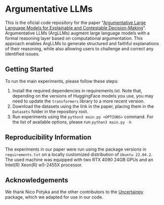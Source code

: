 # Argumentative LLMs
This is the oficial code repository for the paper "[Argumentative Large Language Models for Explainable and Contestable Decision-Making](https://arxiv.org/abs/2405.02079)". Argumentative LLMs (ArgLLMs) augment large language models with a formal reasoning layer based on computational argumentation. This approach enables ArgLLMs to generate structured and faithful explanations of their reasoning, while also allowing users to challenge and correct any identified issues.

## Getting Started
To run the main experiments, please follow these steps:
1. Install the required dependencies in requirements.txt. Note that, depending on the versions of HuggingFace models you use, you may need to update the `transformers` library to a more recent version.
1. Download the datasets using the link in the paper, placing them in the `Datasets` folder in the repository root.
1. Run experiments using the `python3 main.py <OPTIONS>` command. For the list of available options, please run `python3 main.py -h`

## Reproducibility Information
The experiments in our paper were run using the package versions in `requirements.txt` on a locally customized distribution of `Ubuntu 22.04.2`. The used machine was equipped with two RTX 4090 24GB GPUs and an Intel(R) Xeon(R) w5-2455X processor.

## Acknowledgements
We thank Nico Potyka and the other contributors to the [Uncertainpy](https://github.com/nicopotyka/Uncertainpy) package, which we adapted for use in our code.
